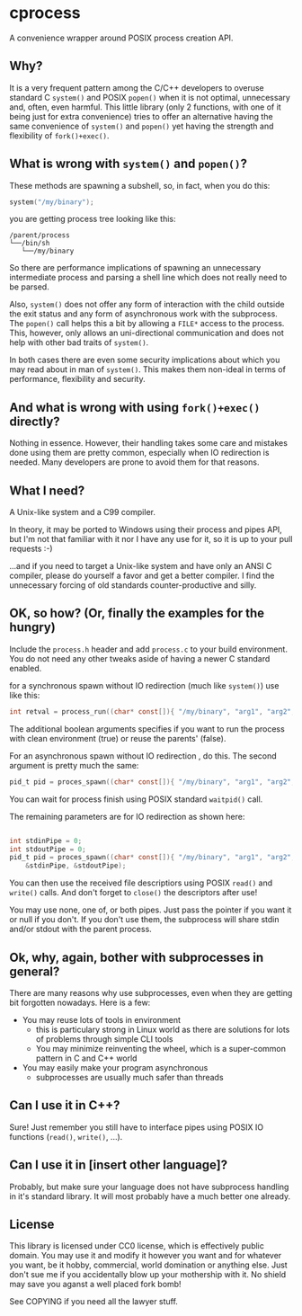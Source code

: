 # cprocess

A convenience wrapper around POSIX process creation API.

## Why?

It is a very frequent pattern among the C/C++ developers to overuse standard C `system()` and POSIX
`popen()` when it is not optimal, unnecessary and, often, even harmful. This little library (only 2
functions, with one of it being just for extra convenience) tries to offer an alternative having the
same convenience of `system()` and `popen()` yet having the strength and flexibility of
`fork()+exec()`.  

## What is wrong with `system()` and `popen()`?

These methods are spawning a subshell, so, in fact, when you do this:

```C
system("/my/binary");
```

you are getting process tree looking like this:

    /parent/process
    └──/bin/sh
       └──/my/binary

So there are performance implications of spawning an unnecessary intermediate process and parsing a
shell line which does not really need to be parsed.

Also, `system()` does not offer any form of interaction with the child outside the exit status and
any form of asynchronous work with the subprocess. The `popen()` call helps this a bit by allowing a
`FILE*` access to the process. This, however, only allows an uni-directional communication and does
not help with other bad traits of `system()`.

In both cases there are even some security implications about which you may read about in man of
`system()`. This makes them non-ideal in terms of performance, flexibility and security.

## And what is wrong with using `fork()+exec()` directly?

Nothing in essence. However, their handling takes some care and mistakes done using them are pretty
common, especially when IO redirection is needed. Many developers are prone to avoid them for that
reasons.

## What I need?

A Unix-like system and a C99 compiler.

In theory, it may be ported to Windows using their process and pipes API, but I'm not that familiar
with it nor I have any use for it, so it is up to your pull requests :-)

...and if you need to target a Unix-like system and have only an ANSI C compiler, please do yourself
a favor and get a better compiler. I find the unnecessary forcing of old standards
counter-productive and silly.

## OK, so how? (Or, finally the examples for the hungry)

Include the `process.h` header and add `process.c` to your build environment. You do not need any
other tweaks aside of having a newer C standard enabled.

for a synchronous spawn without IO redirection (much like `system()`) use like this:

```C
int retval = process_run((char* const[]){ "/my/binary", "arg1", "arg2", ... , 0 }, false);
```

The additional boolean arguments specifies if you want to run the process with clean environment
(true) or reuse the parents' (false).

For an asynchronous spawn without IO redirection , do this. The second argument is pretty much the
same:

```C
pid_t pid = proces_spawn((char* const[]){ "/my/binary", "arg1", "arg2", ..., 0 }, false, 0, 0);
```

You can wait for process finish using POSIX standard `waitpid()` call.

The remaining parameters are for IO redirection as shown here:

```C

int stdinPipe = 0;
int stdoutPipe = 0;
pid_t pid = proces_spawn((char* const[]){ "/my/binary", "arg1", "arg2", ..., 0 }, false,
    &stdinPipe, &stdoutPipe);
```

You can then use the received file descriptiors using POSIX `read()` and `write()` calls. And don't
forget to `close()` the descriptors after use!

You may use none, one of, or both pipes. Just pass the pointer if you want it or null if you don't.
If you don't use them, the subprocess will share stdin and/or stdout with the parent process.


## Ok, why, again, bother with subprocesses in general?

There are many reasons why use subprocesses, even when they are getting bit forgotten nowadays. Here
is a few:
- You may reuse lots of tools in environment
    - this is particulary strong in Linux world as there are solutions for lots of problems through
      simple CLI tools
    - You may minimize reinventing the wheel, which is a super-common pattern in C and C++ world
- You may easily make your program asynchronous
    - subprocesses are usually much safer than threads

## Can I use it in C++?

Sure! Just remember you still have to interface pipes using POSIX IO functions (`read()`, `write()`,
...).

## Can I use it in [insert other language]?

Probably, but make sure your language does not have subprocess handling in it's standard library. It
will most probably have a much better one already.

## License

This library is licensed under CC0 license, which is effectively public domain. You may use it and
modify it however you want and for whatever you want, be it hobby, commercial, world domination or
anything else. Just don't sue me if you accidentally blow up your mothership with it. No shield may
save you aganst a well placed fork bomb!

See COPYING if you need all the lawyer stuff.


